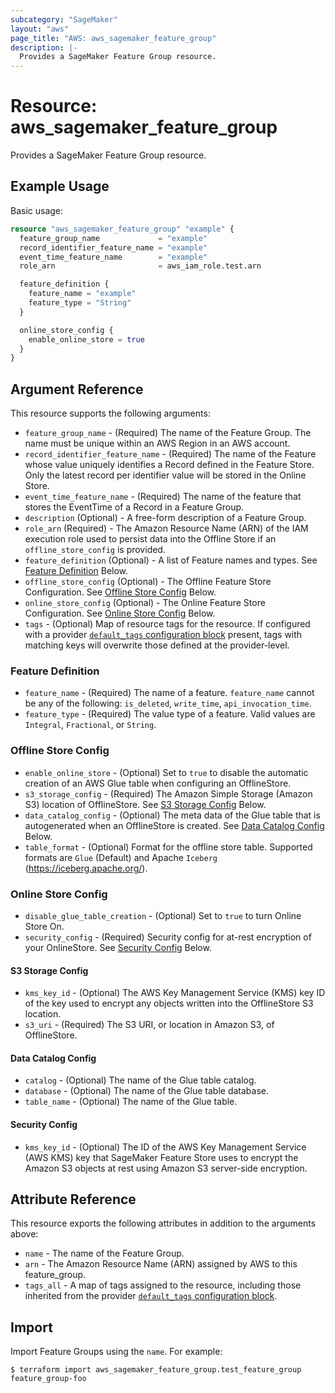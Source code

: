 ```yaml
---
subcategory: "SageMaker"
layout: "aws"
page_title: "AWS: aws_sagemaker_feature_group"
description: |-
  Provides a SageMaker Feature Group resource.
---
```


# Resource: aws_sagemaker_feature_group

Provides a SageMaker Feature Group resource.

## Example Usage

Basic usage:

```terraform
resource "aws_sagemaker_feature_group" "example" {
  feature_group_name             = "example"
  record_identifier_feature_name = "example"
  event_time_feature_name        = "example"
  role_arn                       = aws_iam_role.test.arn

  feature_definition {
    feature_name = "example"
    feature_type = "String"
  }

  online_store_config {
    enable_online_store = true
  }
}
```

## Argument Reference

This resource supports the following arguments:

* `feature_group_name` - (Required) The name of the Feature Group. The name must be unique within an AWS Region in an AWS account.
* `record_identifier_feature_name` - (Required) The name of the Feature whose value uniquely identifies a Record defined in the Feature Store. Only the latest record per identifier value will be stored in the Online Store.
* `event_time_feature_name` - (Required) The name of the feature that stores the EventTime of a Record in a Feature Group.
* `description` (Optional) - A free-form description of a Feature Group.
* `role_arn` (Required) - The Amazon Resource Name (ARN) of the IAM execution role used to persist data into the Offline Store if an `offline_store_config` is provided.
* `feature_definition` (Optional) - A list of Feature names and types. See [Feature Definition](#feature-definition) Below.
* `offline_store_config` (Optional) - The Offline Feature Store Configuration. See [Offline Store Config](#offline-store-config) Below.
* `online_store_config` (Optional) - The Online Feature Store Configuration. See [Online Store Config](#online-store-config) Below.
* `tags` - (Optional) Map of resource tags for the resource. If configured with a provider [`default_tags` configuration block](https://registry.terraform.io/providers/hashicorp/aws/latest/docs#default_tags-configuration-block) present, tags with matching keys will overwrite those defined at the provider-level.

### Feature Definition

* `feature_name` - (Required) The name of a feature. `feature_name` cannot be any of the following: `is_deleted`, `write_time`, `api_invocation_time`.
* `feature_type` - (Required) The value type of a feature. Valid values are `Integral`, `Fractional`, or `String`.

### Offline Store Config

* `enable_online_store` - (Optional) Set to `true` to disable the automatic creation of an AWS Glue table when configuring an OfflineStore.
* `s3_storage_config` - (Required) The Amazon Simple Storage (Amazon S3) location of OfflineStore. See [S3 Storage Config](#s3-storage-config) Below.
* `data_catalog_config` - (Optional) The meta data of the Glue table that is autogenerated when an OfflineStore is created. See [Data Catalog Config](#data-catalog-config) Below.
* `table_format` - (Optional) Format for the offline store table. Supported formats are `Glue` (Default) and Apache `Iceberg` (https://iceberg.apache.org/).

### Online Store Config

* `disable_glue_table_creation` - (Optional) Set to `true` to turn Online Store On.
* `security_config` - (Required) Security config for at-rest encryption of your OnlineStore. See [Security Config](#security-config) Below.

#### S3 Storage Config

* `kms_key_id` - (Optional) The AWS Key Management Service (KMS) key ID of the key used to encrypt any objects written into the OfflineStore S3 location.
* `s3_uri` - (Required) The S3 URI, or location in Amazon S3, of OfflineStore.

#### Data Catalog Config

* `catalog` - (Optional) The name of the Glue table catalog.
* `database` - (Optional) The name of the Glue table database.
* `table_name` - (Optional) The name of the Glue table.

#### Security Config

* `kms_key_id` - (Optional) The ID of the AWS Key Management Service (AWS KMS) key that SageMaker Feature Store uses to encrypt the Amazon S3 objects at rest using Amazon S3 server-side encryption.

## Attribute Reference

This resource exports the following attributes in addition to the arguments above:

* `name` - The name of the Feature Group.
* `arn` - The Amazon Resource Name (ARN) assigned by AWS to this feature_group.
* `tags_all` - A map of tags assigned to the resource, including those inherited from the provider [`default_tags` configuration block](https://registry.terraform.io/providers/hashicorp/aws/latest/docs#default_tags-configuration-block).

## Import

Import Feature Groups using the `name`. For example:

```
$ terraform import aws_sagemaker_feature_group.test_feature_group feature_group-foo
```
